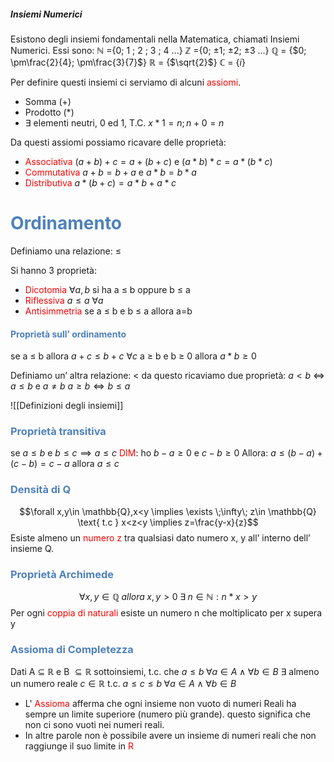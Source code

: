 ##### Insiemi Numerici
Esistono degli insiemi fondamentali nella Matematica, chiamati Insiemi Numerici.
Essi sono:
ℕ ={0; 1 ; 2 ; 3 ; 4 ...}
ℤ ={0; ±1; ±2; ±3 ...}
ℚ = {$0; \pm\frac{2}{4}; \pm\frac{3}{7}$}
ℝ = {$\sqrt{2}$}
ℂ = {$i$}

Per definire questi insiemi ci serviamo di alcuni <font color="#ff0000">assiomi</font>.
- Somma (+)
- Prodotto ($*$)
- $\exists$ elementi neutri, 0 ed 1, T.C. $x*1 = n; n + 0 = n$

Da questi assiomi possiamo ricavare delle proprietà:
- <font color="#ff0000">Associativa</font> $(a+b)+c = a + (b+c)$ e $(a*b)*c = a*(b*c)$
- <font color="#ff0000">Commutativa</font> $a+b = b+a$ e $a*b = b*a$
- <font color="#ff0000">Distributiva</font> $a*(b+c) = a*b + a*c$

# <font color="#4f81bd">Ordinamento</font>
Definiamo una relazione: ≤

Si hanno 3 proprietà:
- <font color="#ff0000">Dicotomia</font> $\forall a,b$ si ha a ≤ b oppure b ≤ a
- <font color="#ff0000">Riflessiva</font> $a\leq a$ $\forall a$ 
- <font color="#ff0000">Antisimmetria</font> se a ≤ b e b ≤ a allora a=b

#### <font color="#4f81bd">Proprietà sull’ ordinamento</font>
se a ≤ b allora $a+c\leq b+c$ $\forall c$ 
a ≥ b e b ≥ 0 allora $a*b \geq 0$

Definiamo un’ altra relazione: <
da questo ricaviamo due proprietà:
$a<b$ $\iff$ $a\leq b$ e $a\neq b$
$a\geq b \iff b\leq a$


![[Definizioni degli insiemi]]

### <font color="#4f81bd">Proprietà transitiva</font>
se $a\leq b$ e $b\leq c \implies a\leq c$ 
<font color="#ff0000">DIM</font>: ho $b-a\geq 0$ e $c-b \geq 0$
Allora: $a\leq (b-a) + (c-b) = c-a$ allora $a≤c$

### <font color="#4f81bd">Densità di Q</font>

$$\forall x,y\in \mathbb{Q},x<y \implies \exists \;\infty\; z\in \mathbb{Q} \text{ t.c } x<z<y \implies z=\frac{y-x}{z}$$
Esiste almeno un <font color="#ff0000">numero z</font> tra qualsiasi dato numero x, y all’ interno dell’ insieme Q.

### <font color="#4f81bd">Proprietà Archimede</font> 
$$\forall x,y\in\mathbb{Q}\;allora \;x,y>0 \;\exists \;n\in\mathbb{N}:n*x>y$$
Per ogni <font color="#ff0000">coppia di naturali</font> esiste un numero n che moltiplicato per x supera y

### <font color="#4f81bd">Assioma di Completezza</font>

Dati A $\subseteq$ $\mathbb{R}$ e B $\subseteq \mathbb{R}$ sottoinsiemi,
t.c. che $a\leq b\; \forall a \in A \; \land \; \forall b \in B$
$\exists$ almeno un numero reale $c\in \mathbb{R} \text{ t.c. } a\leq c\leq b \; \forall a\in A \; \land \; \forall b\in B$
- L' <font color="#ff0000">Assioma</font> afferma che ogni insieme non vuoto di numeri Reali ha sempre un limite superiore (numero più grande). questo significa che non ci sono vuoti nei numeri reali.
- In altre parole non è possibile avere un insieme di numeri reali che non raggiunge il suo limite in <font color="#ff0000">R</font>